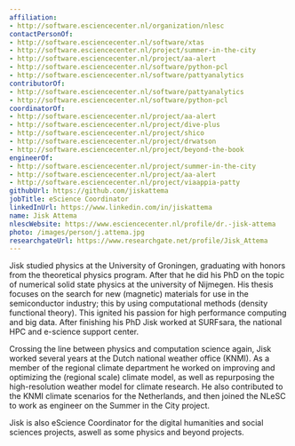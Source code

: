 ```yaml
---
affiliation:
- http://software.esciencecenter.nl/organization/nlesc
contactPersonOf:
- http://software.esciencecenter.nl/software/xtas
- http://software.esciencecenter.nl/project/summer-in-the-city
- http://software.esciencecenter.nl/project/aa-alert
- http://software.esciencecenter.nl/software/python-pcl
- http://software.esciencecenter.nl/software/pattyanalytics
contributorOf:
- http://software.esciencecenter.nl/software/pattyanalytics
- http://software.esciencecenter.nl/software/python-pcl
coordinatorOf:
- http://software.esciencecenter.nl/project/aa-alert
- http://software.esciencecenter.nl/project/dive-plus
- http://software.esciencecenter.nl/project/shico
- http://software.esciencecenter.nl/project/drwatson
- http://software.esciencecenter.nl/project/beyond-the-book
engineerOf:
- http://software.esciencecenter.nl/project/summer-in-the-city
- http://software.esciencecenter.nl/project/aa-alert
- http://software.esciencecenter.nl/project/viaappia-patty
githubUrl: https://github.com/jiskattema
jobTitle: eScience Coordinator
linkedInUrl: https://www.linkedin.com/in/jiskattema
name: Jisk Attema
nlescWebsite: https://www.esciencecenter.nl/profile/dr.-jisk-attema
photo: /images/person/j.attema.jpg
researchgateUrl: https://www.researchgate.net/profile/Jisk_Attema
---
```

Jisk studied physics at the University of Groningen, graduating with honors from the theoretical physics program. After that he did his PhD on the topic of numerical solid state physics at the university of Nijmegen. His thesis focuses on the search for new (magnetic) materials for use in the semiconductor industry; this by using computational methods (density functional theory). This ignited his passion for high performance computing and big data. After finishing his PhD Jisk worked at SURFsara, the national HPC and e-science support center.

Crossing the line between physics and computation science again, Jisk worked several years at the Dutch national weather office (KNMI). As a member of the regional climate department he worked on improving and optimizing the (regional scale) climate model, as well as repurposing the high-resolution weather model for climate research. He also contributed to the KNMI climate scenarios for the Netherlands, and then joined the NLeSC to work as engineer on the Summer in the City project.

Jisk is also eScience Coordinator for the digital humanities and social sciences projects, aswell as some physics and beyond projects.
